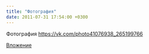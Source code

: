 ```yaml
---
title: "Фотография"
date: 2011-07-31 17:54:00 +0300
---
```


Фотография
https://vk.com/photo41076938_265199766

[Вложение](https://vk.com/photo41076938_265199766)
